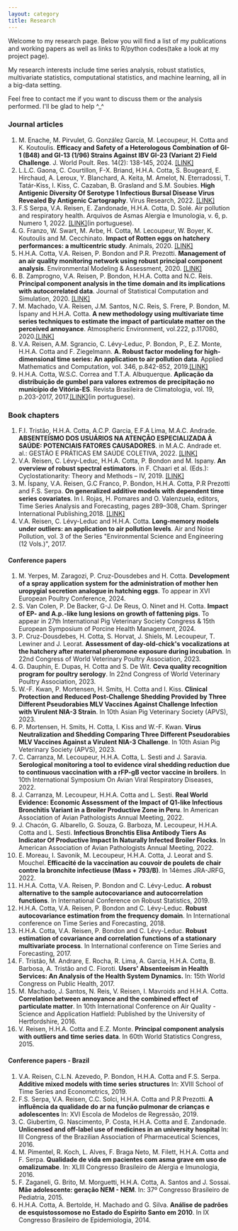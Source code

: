```yaml
---
layout: category
title: Research
---
```

Welcome to my research page. Below you will find a list of my publications and working papers as well as links to R/python codes(take a look at my project page).

My research interests include time series analysis, robust statistics, multivariate statistics, computational statistics, and machine learning, all in a big-data setting.

Feel free to contact me if you want to discuss them or the analysis performed. I'll be glad to help  ^_^

### Journal articles

1. M. Enache, M. Pirvulet, G. González García, M. Lecoupeur, H. Cotta and K. Koutoulis. **Efficacy and Safety of a Heterologous Combination of GI-1 (B48) and GI-13 (1/96) Strains Against IBV GI-23 (Variant 2) Field Challenge**. J. World Poult. Res. 14(2): 138-145, 2024. [[LINK]]({{site.url}}/papers/jwpr2024.pdf)
1. L.L.C. Gaona, C. Courtillon, F-X. Briand, H.H.A. Cotta, S. Bougeard, E. Hirchaud, A. Leroux, Y. Blanchard, A. Keita, M. Amelot, N. Eterradossi, T. Tatár-Kiss, I. Kiss, C. Cazaban, B. Grasland and S.M. Soubies. **High Antigenic Diversity Of Serotype 1 Infectious Bursal Disease Virus Revealed By Antigenic Cartography**. Virus Research, 2022. [[LINK]]({{site.url}}/papers/2023_cubas_gaona.pdf)
2. F.S Serpa, V.A. Reisen, E. Zandonade,  H.H.A. Cotta, D. Solé. Air pollution and respiratory health. Arquivos de Asmas Alergia e Imunologia, v. 6, p. Numero 1, 2022. [[LINK]]({{site.url}}/papers/v6n1a08.pdf)(in portuguese).
3. G. Franzo, W. Swart, M. Arbe, H. Cotta, M. Lecoupeur, W. Boyer, K. Koutoulis and M. Cecchinato. **Impact of Rotten eggs on hatchery performances: a multicentric study**. Animals, 2020. [[LINK]]({{site.url}}/papers/animals-10-01725.pdf)
4. H.H.A. Cotta, V.A. Reisen, P. Bondon and P.R. Prezotti. **Management of an air quality monitoring network using robust principal component analysis**. Environmental Modeling & Assessment, 2020. [[LINK]]({{site.url}}/papers/10.1007s10666-020-09717-7.pdf)
5. B. Zamprogno, V.A. Reisen, P. Bondon, H.H.A. Cotta and N.C. Reis. **Principal component analysis in the time domain and its implications with autocorrelated data**. Journal of Statistical Computation and Simulation, 2020. [[LINK]]({{site.url}}/papers/pca_2020.pdf)
6. M. Machado, V.A. Reisen, J.M. Santos, N.C. Reis, S. Frere, P. Bondon, M. Íspany and H.H.A. Cotta.  **A new methodology using multivariate time series techniques to estimate the impact of particulate matter on the perceived annoyance**. Atmospheric Environment, vol.222, p.117080, 2020.[[LINK]]({{site.url}}/papers/10.1016jatmosenv.2019.117080.pdf)
7. V.A. Reisen, A.M. Sgrancio, C. Lévy-Leduc, P. Bondon, P., E.Z. Monte, H.H.A. Cotta and F. Ziegelmann. **A. Robust factor modeling for high-dimensional time series: An application to air pollution data**. Applied Mathematics and Computation, vol. 346, p.842-852, 2019.[[LINK]]({{site.url}}/papers/reisen_20019_applied_math_comp.pdf)
8. H.H.A. Cotta, W.S.C. Correa and T.T.A. Albuquerque. **Aplicação da distribuição de gumbel para valores extremos de precipitação no município de Vitória-ES**. Revista Brasileira de Climatologia, vol. 19, p.203-2017, 2017.[[LINK]](https://revistas.ufpr.br/revistaabclima/article/download/39440/29391)(in portuguese).
	

### Book chapters
1. F.I. Tristão, H.H.A. Cotta, A.C.P. Garcia, E.F.A Lima, M.A.C. Andrade. **ABSENTEÍSMO DOS USUÁRIOS NA ATENÇÃO ESPECIALIZADA À SAÚDE: POTENCIAIS FATORES CAUSADORES**. in M.A.C. Andrade et. al.: GESTÃO E PRÁTICAS EM SAÚDE COLETIVA, 2022. [[LINK]]({{site.url}}/papers/libro_abs.pdf)
2. V.A. Reisen, C. Lévy-Leduc, H.H.A. Cotta, P. Bondon and M. Ispany. **An overview of robust spectral estimators**. in F. Chaari et al. (Eds.): Cyclostationarity: Theory and Methods – IV, 2019. [[LINK]]({{site.url}}/papers/10.1007-978-3-030-22529-212.pdf)
3. M. Íspany, V.A. Reisen, G.C Franco, P. Bondon, H.H.A. Cotta, P.R Prezotti and F.S. Serpa. **On generalized additive models with dependent time series covariates**. In I. Rojas, H. Pomares and  O. Valenzuela, editors, Time Series Analysis and Forecasting, pages 289–308, Cham. Springer International Publishing,2018. [[LINK]]({{site.url}}/papers/GAM-PCA-VAR_Contr_to_Stat_final.pdf)
4. V.A. Reisen, C. Lévy-Leduc and H.H.A. Cotta. **Long-memory models under outliers: an application to air pollution levels**. Air and Noise Pollution, vol. 3 of the Series "Environmental Science and Engineering (12 Vols.)", 2017.


#### Conference papers

1. M. Yerpes, M. Zaragozi, P. Cruz-Dousdebes and H. Cotta. **Development of a spray application system for the administration of mother hen uropygial secretion analogue in hatching eggs**. To appear in XVI European Poultry Conference, 2024.
2. S. Van Colen, P. De Backer, G-J. De Reus, O. Ninet and H. Cotta. **Impact of EP- and A.p.-like lung lesions on growth of fattening pigs**. To appear in 27th International Pig Veterinary Society Congress &  15th European Symposium of Porcine Health Management, 2024.
1. P. Cruz-Dousdebes, H. Cotta, S. Horvat, J. Shiels, M. Lecoupeur, T. Lewiner and J. Leorat.
**Assessment of day-old-chick's vocalizations at the hatchery after maternal pheromone exposure during incubation**. In 22nd Congress of World Veterinary Poultry Association, 2023.
2. G. Dauphin, E. Dupas, H. Cotta and S. De Wit. **Ceva quality recognition program for poultry serology**. In 22nd Congress of World Veterinary Poultry Association, 2023.
2. W.-F. Kwan, P. Mortensen, H. Smits, H. Cotta and I. Kiss. **Clinical Protection and Reduced Post-Challenge Shedding Provided by Three Different Pseudorabies MLV Vaccines Against Challenge Infection with Virulent NIA-3 Strain**. In 10th Asian Pig Veterinary Society (APVS), 2023.
3. P. Mortensen, H. Smits, H. Cotta, I. Kiss and W.-F. Kwan. **Virus Neutralization and Shedding Comparing Three Different Pseudorabies MLV Vaccines Against a Virulent NIA-3 Challenge**. In 10th Asian Pig Veterinary Society (APVS), 2023.
2. C. Carranza, M. Lecoupeur, H.H.A. Cotta, L. Sesti and J. Saravia. **Serological monitoring a tool to evidence viral shedding reduction due to continuous vaccination with a rFP-gB vector vaccine in broilers**. In 10th International Symposium On Avian Viral Respiratory Diseases, 2022.
2. J. Carranza, M. Lecoupeur, H.H.A. Cotta and L. Sesti. **Real World Evidence: Economic Assessment of  the Impact of Q1-like Infectious Bronchitis Variant in a Broiler Productive Zone in Peru**. In American Association of Avian Pathologists Annual Meeting, 2022.
3. J. Chacón, G. Albarello, G. Souza, G. Barboza, M. Lecoupeur, H.H.A. Cotta and L. Sesti. **Infectious Bronchtis Elisa Antibody Tiers As Indicator Of Productive Impact In Naturally Infected Broiler Flocks**. In American Association of Avian Pathologists Annual Meeting, 2022.
4. E. Moreau, I. Savonik, M. Lecoupeur,  H.H.A. Cotta, J. Leorat and S. Mouchel. **Efficacité de la vaccination au couvoir de poulets de chair contre la bronchite infectieuse (Mass + 793/B)**. In 14èmes JRA-JRFG, 2022.
5. H.H.A. Cotta, V.A. Reisen, P. Bondon and C. Lévy-Leduc. **A robust alternative to the sample autocovariance and autocorrelation functions**. In International Conference on Robust Statistics, 2019.
6. H.H.A. Cotta, V.A. Reisen, P. Bondon and C. Lévy-Leduc. **Robust autocovariance estimation from the frequency domain**. In International conference on Time Series and Forecasting, 2018.
7. H.H.A. Cotta, V.A. Reisen, P. Bondon and C. Lévy-Leduc. **Robust estimation of covariance and correlation functions of a stationary multivariate process**. In International conference on Time Series and Forecasting, 2017.
8. F. Tristão, M. Andrare, E. Rocha, R. Lima, A. Garcia, H.H.A. Cotta, B. Barbosa, A. Tristão and C. Fioroti. **Users' Absenteeism in Health Services: An Analysis of the Health System Dynamics.** In: 15th World Congress on Public Health, 2017.
9. M. Machado, J. Santos, N. Reis, V. Reisen, I. Mavroids and H.H.A. Cotta. **Correlation between annoyance and the combined effect of particulate matter**. In 10th International Conference on Air Quality - Science and Application Hatfield: Published by the University of Hertfordshire, 2016.
10. V. Reisen, H.H.A. Cotta and E.Z. Monte. **Principal component analysis with outliers and time series data**. In 60th World Statistics Congress, 2015.


#### Conference papers - Brazil
1. V.A. Reisen,  C.L.N. Azevedo, P. Bondon, H.H.A. Cotta and F.S. Serpa. **Additive mixed models with time series structures** In: XVIII School of Time Series and Econometrics, 2019.
2. F.S. Serpa, V.A. Reisen, C.C. Solci, H.H.A. Cotta and  P.R Prezotti. **A influência da qualidade do ar na função pulmonar de crianças e adolescentes** In: XVI Escola de Modelos de Regressão, 2019.
3. C. Giubertim, G. Nascimento, P. Costa, H.H.A. Cotta and E. Zandonade.  **Unlicensed and off-label use of medicines in an university hospital** In: III Congress of the Brazilian Association of Pharmaceutical Sciences, 2016.
4. M. Pimentel, R. Koch, L. Alves, F. Braga Neto, M. Filett, H.H.A. Cotta and F. Serpa. **Qualidade de vida em pacientes com asma grave em uso de omalizumabe**. In: XLIII Congresso Brasileiro de Alergia e Imunologia, 2016.
5. F. Zaganeli, G. Brito, M. Morguetti, H.H.A. Cotta, A. Santos and J. Sossai. **Mãe adolescente: geração NEM - NEM**. In: 37º Congresso Brasileiro de Pediatria, 2015.
6. H.H.A. Cotta, A. Bertolde, H. Machado and G. Silva. **Análise de padrões de esquistossomose no Estado do Espírito Santo em 2010**. In IX Congresso Brasileiro de Epidemiologia, 2014.


